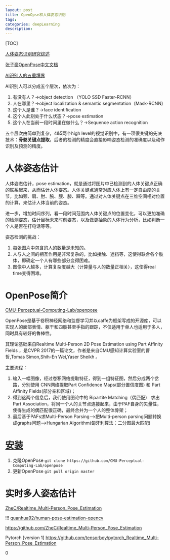 ```yaml
---
layout: post
title: OpenOpse和人体姿态识别
tags:
categories: deepLearning
description:
---
```


[TOC]

[人体姿态识别研究综述](https://blog.csdn.net/qq_38522972/article/details/82953477)

[张子豪OpenPose中文文档](https://zhuanlan.zhihu.com/p/49302970)


[AI识别人的五重境界](https://zhuanlan.zhihu.com/p/37526892)

AI识别人可以分成五个层次，依次为：

1. 有没有人？->object detection （YOLO SSD Faster-RCNN）
2. 人在哪里？->object localization & semantic segmentation（Mask-RCNN）
3. 这个人是谁？->face identification
4. 这个人此刻处于什么状态？->pose estimation
5. 这个人在当前一段时间里在做什么？->Sequence action recognition

五个层次由简单到复杂，4&5两个high level的视觉识别中，有一项很关键的先决技术：**骨骼关键点提取**，后者的检测的精度会直接影响姿态检测的准确度以及动作识别及预测的精度。

# 人体姿态估计

人体姿态估计，pose estimation，就是通过将图片中已检测到的人体关键点正确的联系起来，从而估计人体姿态。人体关键点通常对应人体上有一定自由度的关节，比如颈、肩、肘、腕、腰、膝、踝等。通过对人体关键点在三维空间相对位置的计算，来估计人体当前的姿态。

进一步，增加时间序列，看一段时间范围内人体关键点的位置变化，可以更加准确的检测姿态，估计目标未来时刻姿态，以及做更抽象的人体行为分析，比如判断一个人是否在打电话等等。

姿态检测的挑战：

1. 每张图片中包含的人的数量是未知的。
2. 人与人之间的相互作用是非常复杂的，比如接触、遮挡等，这使得联合各个肢体，即确定一个人有哪些部分变得困难。
3. 图像中人越多，计算复杂度越大（计算量与人的数量正相关），这使得real time变得困难。

# OpenPose简介

[CMU-Perceptual-Computing-Lab/openpose](https://github.com/CMU-Perceptual-Computing-Lab/openpose)

OpenPose是基于卷积神经网络和监督学习并以caffe为框架写成的开源库，可以实现人的面部表情、躯干和四肢甚至手指的跟踪，不仅适用于单人也适用于多人，同时具有较好的鲁棒性。

其理论基础来自Realtime Multi-Person 2D Pose Estimation using Part Affinity Fields ，是CVPR 2017的一篇论文，作者是来自CMU感知计算实验室的曹哲,Tomas Simon,Shih-En Wei,Yaser Sheikh 。

主要流程：
1. 输入一幅图像，经过卷积网络提取特征，得到一组特征图，然后分成两个岔路，分别使用 CNN网络提取Part Confidence Maps(部分置信度图) 和 Part Affinity Fields(部分亲和区域)；
2. 得到这两个信息后，我们使用图论中的 Bipartite Matching（偶匹配） 求出Part Association，将同一个人的关节点连接起来，由于PAF自身的矢量性，使得生成的偶匹配很正确，最终合并为一个人的整体骨架；
3. 最后基于PAFs求Multi-Person Parsing—>把Multi-person parsing问题转换成graphs问题—>Hungarian Algorithm(匈牙利算法：二分图最大匹配)

# [安装](https://github.com/CMU-Perceptual-Computing-Lab/openpose/blob/master/doc/installation.md)

1. 克隆OpenPose `git clone https://github.com/CMU-Perceptual-Computing-Lab/openpose`
2. 更新OpenPose `git pull origin master`


# 实时多人姿态估计

[ZheC/Realtime_Multi-Person_Pose_Estimation](https://github.com/ZheC/Realtime_Multi-Person_Pose_Estimation)

!!!
[quanhua92/human-pose-estimation-opencv](https://github.com/quanhua92/human-pose-estimation-opencv)


https://github.com/ZheC/Realtime_Multi-Person_Pose_Estimation

Pytorch [version 1]
https://github.com/tensorboy/pytorch_Realtime_Multi-Person_Pose_Estimation






0
